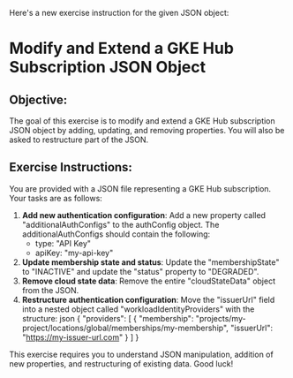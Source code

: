 Here's a new exercise instruction for the given JSON object:

# Modify and Extend a GKE Hub Subscription JSON Object

## Objective:
The goal of this exercise is to modify and extend a GKE Hub subscription JSON object by adding, updating, and removing properties. You will also be asked to restructure part of the JSON.

## Exercise Instructions:

You are provided with a JSON file representing a GKE Hub subscription.
Your tasks are as follows:

1. **Add new authentication configuration**: Add a new property called "additionalAuthConfigs" to the authConfig object. The additionalAuthConfigs should contain the following:
    - type: "API Key"
    - apiKey: "my-api-key"
2. **Update membership state and status**: Update the "membershipState" to "INACTIVE" and update the "status" property to "DEGRADED".
3. **Remove cloud state data**: Remove the entire "cloudStateData" object from the JSON.
4. **Restructure authentication configuration**: Move the "issuerUrl" field into a nested object called "workloadIdentityProviders" with the structure:
    json
    {
        "providers": [
            {
                "membership": "projects/my-project/locations/global/memberships/my-membership",
                "issuerUrl": "https://my-issuer-url.com"
            }
        ]
    }

This exercise requires you to understand JSON manipulation, addition of new properties, and restructuring of existing data. Good luck!